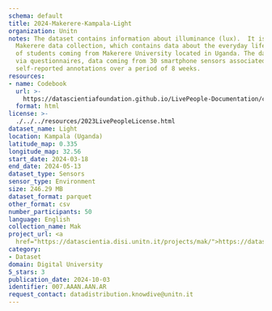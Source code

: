 ```yaml
---
schema: default
title: 2024-Makerere-Kampala-Light
organization: Unitn
notes: The dataset contains information about illuminance (lux).  It is part of the
  Makerere data collection, which contains data about the everyday life activities
  of students coming from Makerere University located in Uganda. The data were collected
  via questionnaires, data coming from 30 smartphone sensors associated to thousand
  self-reported annotations over a period of 8 weeks.
resources:
- name: Codebook
  url: >-
    https://datascientiafoundation.github.io/LivePeople-Documentation/codebooks/2024-MAK-Kampala-light.html
  format: html
license: >-
  ./../../resources/2023LivePeopleLicense.html
dataset_name: Light
location: Kampala (Uganda)
latitude_map: 0.335
longitude_map: 32.56
start_date: 2024-03-18
end_date: 2024-05-13
dataset_type: Sensors
sensor_type: Environment
size: 246.29 MB
dataset_format: parquet
other_format: csv
number_participants: 50
language: English
collection_name: Mak
project_url: <a 
  href="https://datascientia.disi.unitn.it/projects/mak/">https://datascientia.disi.unitn.it/projects/mak/</a>
category:
- Dataset
domain: Digital University
5_stars: 3
publication_date: 2024-10-03
identifier: 007.AAAN.AAN.AR
request_contact: datadistribution.knowdive@unitn.it
---
```

